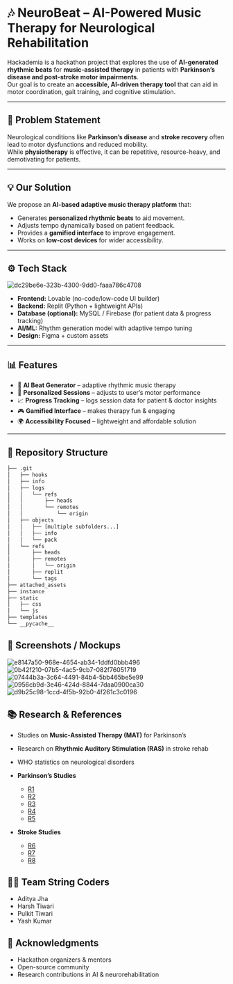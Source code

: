 # 🎶 NeuroBeat – AI-Powered Music Therapy for Neurological Rehabilitation  

Hackademia is a hackathon project that explores the use of **AI-generated rhythmic beats** for **music-assisted therapy** in patients with **Parkinson’s disease and post-stroke motor impairments**.  
Our goal is to create an **accessible, AI-driven therapy tool** that can aid in motor coordination, gait training, and cognitive stimulation.  

---

## 🚀 Problem Statement
Neurological conditions like **Parkinson’s disease** and **stroke recovery** often lead to motor dysfunctions and reduced mobility.  
While **physiotherapy** is effective, it can be repetitive, resource-heavy, and demotivating for patients.  

---

## 💡 Our Solution
We propose an **AI-based adaptive music therapy platform** that:  
- Generates **personalized rhythmic beats** to aid movement.  
- Adjusts tempo dynamically based on patient feedback.  
- Provides a **gamified interface** to improve engagement.  
- Works on **low-cost devices** for wider accessibility.  

---

## ⚙️ Tech Stack
![dc29be6e-323b-4300-9dd0-faaa786c4708](https://github.com/user-attachments/assets/149b7ba8-255a-4e6a-b9d8-4ea4217dae02)
- **Frontend:** Lovable (no-code/low-code UI builder)  
- **Backend:** Replit (Python + lightweight APIs)  
- **Database (optional):** MySQL / Firebase (for patient data & progress tracking)  
- **AI/ML:** Rhythm generation model with adaptive tempo tuning  
- **Design:** Figma + custom assets  

---

## 📊 Features
- 🎵 **AI Beat Generator** – adaptive rhythmic music therapy  
- 🧠 **Personalized Sessions** – adjusts to user’s motor performance  
- 📈 **Progress Tracking** – logs session data for patient & doctor insights  
- 🎮 **Gamified Interface** – makes therapy fun & engaging  
- 🌍 **Accessibility Focused** – lightweight and affordable solution  

---

## 📂 Repository Structure
```bash
├── .git
│   ├── hooks
│   ├── info
│   ├── logs
│   │   └── refs
│   │       ├── heads
│   │       └── remotes
│   │           └── origin
│   ├── objects
│   │   ├── [multiple subfolders...]
│   │   ├── info
│   │   └── pack
│   └── refs
│       ├── heads
│       ├── remotes
│       │   └── origin
│       ├── replit
│       └── tags
├── attached_assets
├── instance
├── static
│   ├── css
│   └── js
├── templates
└── __pycache__
```

## 📸 Screenshots / Mockups
![e8147a50-968e-4654-ab34-1ddfd0bbb496](https://github.com/user-attachments/assets/934e06fa-71a7-47eb-83b4-ad16dc138793)
![0b42f210-07b5-4ac5-9cb7-082f76051719](https://github.com/user-attachments/assets/98e18871-d107-48ea-8f25-99b932bf1c17)
![07444b3a-3c64-4491-84b4-5bb465be5e99](https://github.com/user-attachments/assets/2d203f62-53a2-40bf-a556-a811d830233a)
![0956cb9d-3e46-424d-8844-7daa0900ca30](https://github.com/user-attachments/assets/ed3814ea-e9c2-4063-b785-5d7752383161)
![d9b25c98-1ccd-4f5b-92b0-4f261c3c0196](https://github.com/user-attachments/assets/e3612b5b-eb45-4259-b152-345b8b307325)

## 📚 Research & References
- Studies on **Music-Assisted Therapy (MAT)** for Parkinson’s  
- Research on **Rhythmic Auditory Stimulation (RAS)** in stroke rehab  
- WHO statistics on neurological disorders
- **Parkinson’s Studies**  
  - [R1](https://journals.plos.org/plosone/article?id=10.1371/journal.pone.0264587#sec023)  
  - [R2](https://journals.plos.org/plosone/article?id=10.1371/journal.pone.0264587#sec012)  
  - [R3](https://www.frontiersin.org/journals/neurology/articles/10.3389/fneur.2015.00185/full)  
  - [R4](https://www.tandfonline.com/doi/abs/10.2989/18121004.2019.1700618)  
  - [R5](https://www.jstor.org/stable/24946494)

- **Stroke Studies**  
  - [R6](https://jyx.jyu.fi/bitstreams/73ec7e14-6bb2-41a7-81b4-6ae54bc786ec/download)  
  - [R7](https://www.sciencedirect.com/science/article/abs/pii/S0953620511000513)  
  - [R8](https://books.google.co.in/books?hl=en&lr=&id=UVOZBQAAQBAJ&oi=fnd&pg=PP1&dq=Strokes+Cure+by+music+beats&ots=hwFx_aWpKn&sig=r-cKYl78zgJV-8b4YXVNr05QbDA&redir_esc=y#v=onepage&q&f=false)


## 👨‍💻 Team String Coders
- Aditya Jha
- Harsh Tiwari
- Pulkit Tiwari
- Yash Kumar

## 🙌 Acknowledgments
- Hackathon organizers & mentors  
- Open-source community  
- Research contributions in AI & neurorehabilitation  
